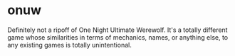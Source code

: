 # onuw
Definitely not a ripoff of One Night Ultimate Werewolf. It's a totally different game whose similarities in terms of mechanics, names, or anything else, to any existing games is totally unintentional.
